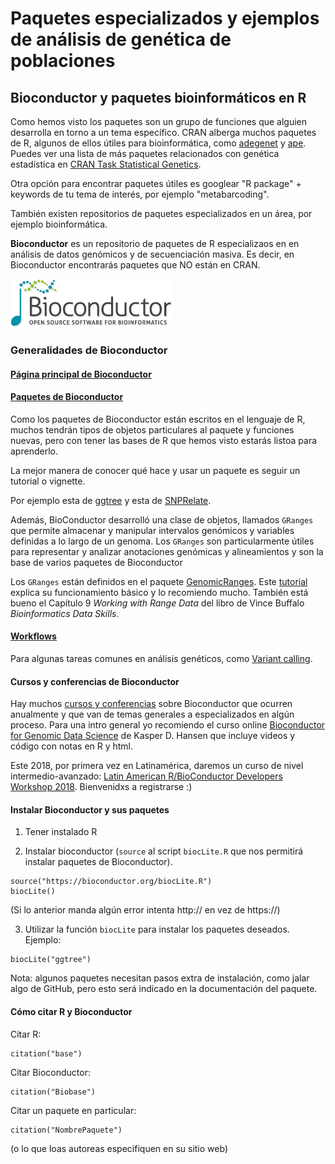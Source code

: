 # Paquetes especializados y ejemplos de análisis de genética de poblaciones

## Bioconductor y paquetes bioinformáticos en R

Como hemos visto los paquetes son un grupo de funciones que alguien desarrolla en torno a un tema específico. CRAN alberga muchos paquetes de R, algunos de ellos útiles para bioinformática, como [adegenet](http://adegenet.r-forge.r-project.org/) y [ape](https://cran.r-project.org/web/packages/ape/ape.pdf). Puedes ver una lista de más paquetes relacionados con genética estadística en [CRAN Task Statistical Genetics](https://cran.r-project.org/web/views/Genetics.html).

Otra opción para encontrar paquetes útiles es googlear "R package" + keywords de tu tema de interés, por ejemplo "metabarcoding".

También existen repositorios de paquetes especializados en un área, por ejemplo bioinformática.

**Bioconductor** es un repositorio de paquetes de R especializaos en en análisis de datos genómicos y de secuenciación masiva. Es decir, en Bioconductor encontrarás paquetes que NO están en CRAN.

![logo_bioconductor.gif](logo_bioconductor.gif)

### Generalidades de Bioconductor

#### [Página principal de Bioconductor](https://www.bioconductor.org/)

#### [Paquetes de Bioconductor](https://www.bioconductor.org/packages/release/BiocViews.html#___Software)

Como los paquetes de Bioconductor están escritos en el lenguaje de R, muchos tendrán tipos de objetos particulares al paquete y funciones nuevas, pero con tener las bases de R que hemos visto estarás listoa para aprenderlo.

La mejor manera de conocer qué hace y  usar un paquete es seguir un tutorial o vignette.

Por ejemplo esta de [ggtree](https://www.bioconductor.org/packages/release/bioc/vignettes/ggtree/inst/doc/ggtree.html)  y esta de [SNPRelate](http://corearray.sourceforge.net/tutorials/SNPRelate/).

Además, BioConductor desarrolló una clase de objetos, llamados `GRanges` que permite almacenar y manipular intervalos genómicos y variables definidas a lo largo de un genoma. Los `GRanges` son particularmente útiles para representar y analizar anotaciones genómicas y alineamientos y son la base de varios paquetes de Bioconductor

Los `GRanges` están definidos en el paquete  [GenomicRanges](https://bioconductor.org/packages/release/bioc/html/GenomicRanges.html). Este [tutorial](https://bioconductor.org/packages/release/bioc/vignettes/GenomicRanges/inst/doc/GenomicRangesIntroduction.pdf) explica su funcionamiento básico y lo recomiendo mucho. También está bueno el Capítulo 9 *Working with Range Data* del libro de Vince Buffalo *Bioinformatics Data Skills*.


#### [Workflows](https://www.bioconductor.org/packages/release/BiocViews.html#___Workflow)

Para algunas tareas comunes en análisis genéticos, como [Variant calling](https://www.bioconductor.org/help/course-materials/2014/BioC2014/Lawrence_Tutorial.pdf).


#### Cursos y conferencias de Bioconductor

Hay muchos [cursos y conferencias](https://www.bioconductor.org/help/course-materials) sobre Bioconductor que ocurren anualmente y que van de temas generales a especializados en algún proceso. Para una intro general yo recomiendo el curso online [Bioconductor for Genomic Data Science](http://kasperdanielhansen.github.io/genbioconductor/) de Kasper D. Hansen que incluye videos y código con notas en R y html.

Este 2018, por primera vez en Latinamérica, daremos un curso de nivel intermedio-avanzado: [Latin American R/BioConductor Developers Workshop 2018](http://www.comunidadbioinfo.org/r-bioconductor-developers-workshop-2018/). Bienvenidxs a registrarse :)


#### Instalar Bioconductor y sus paquetes

1) Tener instalado R

2) Instalar bioconductor (`source` al script `biocLite.R` que nos permitirá instalar paquetes de Bioconductor).

```
source("https://bioconductor.org/biocLite.R")
biocLite()
```
(Si lo anterior manda algún error intenta http:// en vez de  https://)

3) Utilizar la función `biocLite` para instalar los paquetes deseados. Ejemplo:

```
biocLite("ggtree")
```

Nota: algunos paquetes necesitan pasos extra de instalación, como jalar algo de GitHub, pero esto será indicado en la documentación del paquete.

#### Cómo citar R y Bioconductor

Citar R:

```
citation("base")
```

Citar Bioconductor:

```
citation("Biobase")
```

Citar un paquete en particular:

```
citation("NombrePaquete")
```
(o lo que loas autoreas especifiquen en su sitio web)
